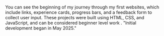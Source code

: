 You can see the beginning of my journey through my first websites, which include links, experience cards, progress bars, and a feedback form to collect user input.
These projects were built using HTML, CSS, and JavaScript, and can be considered beginner level work . "Initial development began in May 2025."

